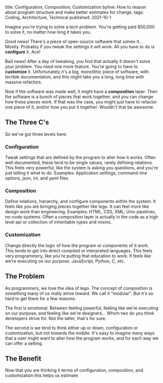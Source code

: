 title: Configuration, Composition, Customization
byline: How to reason about program structure and make better estimates for change.
tags: Coding, Architecture, Technical
published: 2021-10-1

Imagine you're trying to solve a tech problem. You're getting paid $50,000 to solve it, no matter how long it takes you.

Good news! There's a piece of open-source software that solves it... Mostly. Probably if you tweak the settings it will work. All you have to do is **configure** it. Ace!

Bad news! After a day of tweaking, you find that actually it doesn't solve your problem. You need one more feature. You're going to have to **customize** it. Unfortunately it's a big, monolithic piece of software, with terrible documentation, and this might take you a long, long time with massive refactors.

Now if the software was made well, it might have a **composition** layer. Then the software is a bunch of pieces that work together, and you can change how these pieces work. If that was the case, you might just have to refactor one piece of it, and/or how you put it together. Wouldn't that be awesome.

## The Three C's

So we've got three levels here:

### Configuration

Tweak settings that are defined by the program to alter how it works. Often well documented, these tend to be single values, rarely defining relations. This feels very powerful, like the system is asking you questions, and you're just telling it what to do. Examples: Application settings, command-line options, json, ini, and yaml files.

### Composition

Define relations, hierarchy, and configure components within the system. It feels like you are bringing pieces together like lego. It can feel more like design work than engineering. Examples: HTML, CSS, XML, Unix pipelines, no-code systems. Often a composition layer is actually in the code as a high level api or collection of inheritable types and mixins.

### Customization

Change directly the logic of how the program or components of it work. This tends to get into direct compiled or interpreted languages. This feels very programmery, like you're putting that education to work. It feels like we're executing on our purpose. JavaScript, Python, C, etc.

## The Problem

As programmers, we love the idea of lego. The concept of composition is something many of us really strive toward. We call it "modular". But it's so hard to get there for a few reasons.

The first is emotional. Between feeling powerful, feeling like we're executing on our purpose, and feeling like we're designers... Which two do you think developers strive for. Not the latter, that's for sure.

The second is we tend to think either up or down, configuration or customization, but not towards the middle. It's easy to imagine many ways that a user might want to alter how the program works, and for each way we can offer a setting.

## The Benefit

Now that you are thinking it terms of configuration, composition, and customization this helps us estimate
